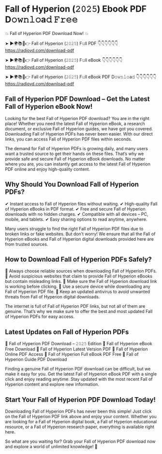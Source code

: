 # Fall of Hyperion (𝟸𝟶𝟸𝟻) Ebook PDF D𝚘𝚠𝚗𝚕𝚘a𝚍 𝙵𝚛𝚎𝚎

💥 Fall of Hyperion PDF Download Now! 💥

➤ ►🌍📚📱👉 Fall of Hyperion (𝟸𝟶𝟸𝟻) F𝚞ll PDF 👇👇👇👇👇👇
https://radiovd.com/download-pdf

➤ ►🌍📚📱👉 Fall of Hyperion (𝟸𝟶𝟸𝟻) F𝚞ll eBook 👇👇👇👇👇👇
https://radiovd.com/download-pdf

➤ ►🌍📚📱👉 Fall of Hyperion (𝟸𝟶𝟸𝟻) F𝚞ll eBook PDF D𝚘𝚠𝚗𝚕𝚘a𝚍 👇👇👇👇👇👇
https://radiovd.com/download-pdf

## Fall of Hyperion PDF Download – Get the Latest Fall of Hyperion eBook Now!

Looking for the best Fall of Hyperion PDF download? You are in the right place! Whether you need the latest Fall of Hyperion eBook, a research document, or exclusive Fall of Hyperion guides, we have got you covered. Downloading Fall of Hyperion PDFs has never been easier. With our direct links, you can access Fall of Hyperion PDF files within seconds.

The demand for Fall of Hyperion PDFs is growing daily, and many users want a trusted source to get their hands on these files. That’s why we provide safe and secure Fall of Hyperion eBook downloads. No matter where you are, you can instantly get access to the latest Fall of Hyperion PDF online and enjoy high-quality content.

## Why Should You Download Fall of Hyperion PDFs?

✔ Instant access to Fall of Hyperion files without waiting.
✔ High-quality Fall of Hyperion eBooks in PDF format.
✔ Free and secure Fall of Hyperion downloads with no hidden charges.
✔ Compatible with all devices – PC, mobile, and tablets.
✔ Easy sharing options to read anytime, anywhere.

Many users struggle to find the right Fall of Hyperion PDF files due to broken links or fake websites. But don’t worry! We ensure that all the Fall of Hyperion eBooks and Fall of Hyperion digital downloads provided here are from trusted sources.

## How to Download Fall of Hyperion PDFs Safely?

📌 Always choose reliable sources when downloading Fall of Hyperion PDFs.
📌 Avoid suspicious websites that claim to provide Fall of Hyperion eBooks but contain misleading links.
📌 Make sure the Fall of Hyperion download link is working before clicking.
📌 Use a secure device while downloading any Fall of Hyperion PDF file.
📌 Keep an updated antivirus to avoid unwanted threats from Fall of Hyperion digital downloads.

The internet is full of Fall of Hyperion PDF links, but not all of them are genuine. That’s why we make sure to offer the best and most updated Fall of Hyperion PDFs for easy access.

## Latest Updates on Fall of Hyperion PDFs

🔹 Fall of Hyperion PDF Download – 𝟸𝟶𝟸𝟻 Edition
🔹 Fall of Hyperion eBook Free Download
🔹 Fall of Hyperion Latest Version PDF
🔹 Fall of Hyperion Online PDF Access
🔹 Fall of Hyperion Full eBook PDF Free
🔹 Fall of Hyperion Guide PDF Download

Finding a genuine Fall of Hyperion PDF download can be difficult, but we make it easy for you. Get the latest Fall of Hyperion eBook PDF with a single click and enjoy reading anytime. Stay updated with the most recent Fall of Hyperion content and explore new information.

## Start Your Fall of Hyperion PDF Download Today!

Downloading Fall of Hyperion PDFs has never been this simple! Just click on the Fall of Hyperion PDF link above and enjoy your content. Whether you are looking for a Fall of Hyperion digital book, a Fall of Hyperion educational resource, or a Fall of Hyperion research paper, everything is available right here.

So what are you waiting for? Grab your Fall of Hyperion PDF download now and explore a world of unlimited knowledge! 🚀